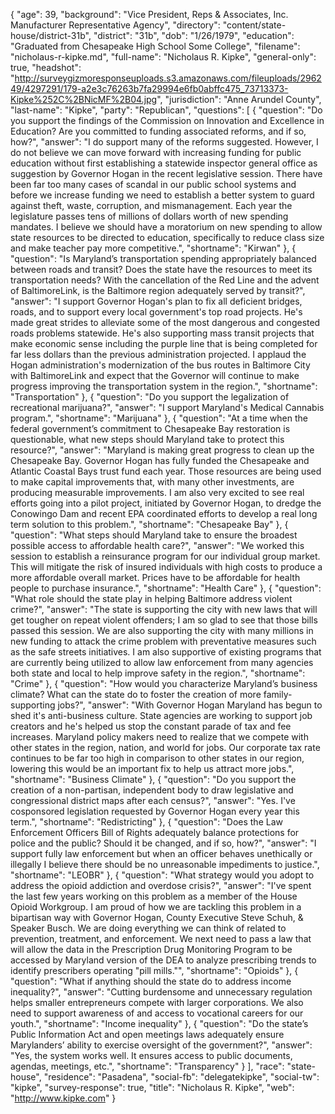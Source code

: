 {
  "age": 39,
  "background": "Vice President, Reps & Associates, Inc. Manufacturer Representative Agency",
  "directory": "content/state-house/district-31b",
  "district": "31b",
  "dob": "1/26/1979",
  "education": "Graduated from Chesapeake High School Some College",
  "filename": "nicholaus-r-kipke.md",
  "full-name": "Nicholaus R. Kipke",
  "general-only": true,
  "headshot": "http://surveygizmoresponseuploads.s3.amazonaws.com/fileuploads/296249/4297291/179-a2e3c76263b7fa29994e6fb0abffc475_73713373-Kipke%252C%2BNicMF%2B04.jpg",
  "jurisdiction": "Anne Arundel County",
  "last-name": "Kipke",
  "party": "Republican",
  "questions": [
    {
      "question": "Do you support the findings of the Commission on Innovation and Excellence in Education? Are you committed to funding associated reforms, and if so, how?",
      "answer": "I do support many of the reforms suggested. However, I do not believe we can move forward with increasing funding for public education without first establishing a statewide inspector general office as suggestion by Governor Hogan in the recent legislative session. There have been far too many cases of scandal in our public school systems and before we increase funding we need to establish a better system to guard against theft, waste, corruption, and mismanagement. Each year the legislature passes tens of millions of dollars worth of new spending mandates. I believe we should have a moratorium on new spending to allow state resources to be directed to education, specifically to reduce class size and make teacher pay more competitive.",
      "shortname": "Kirwan"
    },
    {
      "question": "Is Maryland’s transportation spending appropriately balanced between roads and transit? Does the state have the resources to meet its transportation needs? With the cancellation of the Red Line and the advent of BaltimoreLink, is the Baltimore region adequately served by transit?",
      "answer": "I support Governor Hogan's plan to fix all deficient bridges, roads, and to support every local government's top road projects. He's made great strides to alleviate some of the most dangerous and congested roads problems statewide. He's also supporting mass transit projects that make economic sense including the purple line that is being completed for far less dollars than the previous administration projected. I applaud the Hogan administration's modernization of the bus routes in Baltimore City with BaltimoreLink and expect that the Governor will continue to make progress improving the transportation system in the region.",
      "shortname": "Transportation"
    },
    {
      "question": "Do you support the legalization of recreational marijuana?",
      "answer": "I support Maryland's Medical Cannabis program.",
      "shortname": "Marijuana"
    },
    {
      "question": "At a time when the federal government’s commitment to Chesapeake Bay restoration is questionable, what new steps should Maryland take to protect this resource?",
      "answer": "Maryland is making great progress to clean up the Chesapeake Bay. Governor Hogan has fully funded the Chesapeake and Atlantic Coastal Bays trust fund each year. Those resources are being used to make capital improvements that, with many other investments, are producing measurable improvements. I am also very excited to see real efforts going into a pilot project, initiated by Governor Hogan, to dredge the Conowingo Dam and recent EPA coordinated efforts to develop a real long term solution to this problem.",
      "shortname": "Chesapeake Bay"
    },
    {
      "question": "What steps should Maryland take to ensure the broadest possible access to affordable health care?",
      "answer": "We worked this session to establish a reinsurance program for our individual group market. This will mitigate the risk of insured individuals with high costs to produce a more affordable overall market. Prices have to be affordable for health people to purchase insurance.",
      "shortname": "Health Care"
    },
    {
      "question": "What role should the state play in helping Baltimore address violent crime?",
      "answer": "The state is supporting the city with new laws that will get tougher on repeat violent offenders; I am so glad to see that those bills passed this session. We are also supporting the city with many millions in new funding to attack the crime problem with preventative measures such as the safe streets initiatives. I am also supportive of existing programs that are currently being utilized to allow law enforcement from many agencies both state and local to help improve safety in the region.",
      "shortname": "Crime"
    },
    {
      "question": "How would you characterize Maryland’s business climate? What can the state do to foster the creation of more family-supporting jobs?",
      "answer": "With Governor Hogan Maryland has begun to shed it's anti-business culture. State agencies are working to support job creators and he's helped us stop the constant parade of tax and fee increases. Maryland policy makers need to realize that we compete with other states in the region, nation, and world for jobs. Our corporate tax rate continues to be far too high in comparison to other states in our region, lowering this would be an important fix to help us attract more jobs.",
      "shortname": "Business Climate"
    },
    {
      "question": "Do you support the creation of a non-partisan, independent body to draw legislative and congressional district maps after each census?",
      "answer": "Yes. I've cosponsored legislation requested by Governor Hogan every year this term.",
      "shortname": "Redistricting"
    },
    {
      "question": "Does the Law Enforcement Officers Bill of Rights adequately balance protections for police and the public? Should it be changed, and if so, how?",
      "answer": "I support fully law enforcement but when an officer behaves unethically or illegally I believe there should be no unreasonable impediments to justice.",
      "shortname": "LEOBR"
    },
    {
      "question": "What strategy would you adopt to address the opioid addiction and overdose crisis?",
      "answer": "I've spent the last few years working on this problem as a member of the House Opioid Workgroup. I am proud of how we are tackling this problem in a bipartisan way with Governor Hogan, County Executive Steve Schuh, & Speaker Busch. We are doing everything we can think of related to prevention, treatment, and enforcement. We next need to pass a law that will allow the data in the Prescription Drug Monitoring Program to be accessed by Maryland version of the DEA to analyze prescribing trends to identify prescribers operating \"pill mills.\"",
      "shortname": "Opioids"
    },
    {
      "question": "What if anything should the state do to address income inequality?",
      "answer": "Cutting burdensome and unnecessary regulation helps smaller entrepreneurs compete with larger corporations. We also need to support awareness of and access to vocational careers for our youth.",
      "shortname": "Income inequality"
    },
    {
      "question": "Do the state’s Public Information Act and open meetings laws adequately ensure Marylanders’ ability to exercise oversight of the government?",
      "answer": "Yes, the system works well. It ensures access to public documents, agendas, meetings, etc.",
      "shortname": "Transparency"
    }
  ],
  "race": "state-house",
  "residence": "Pasadena",
  "social-fb": "delegatekipke",
  "social-tw": "kipke",
  "survey-response": true,
  "title": "Nicholaus R. Kipke",
  "web": "http://www.kipke.com"
}
